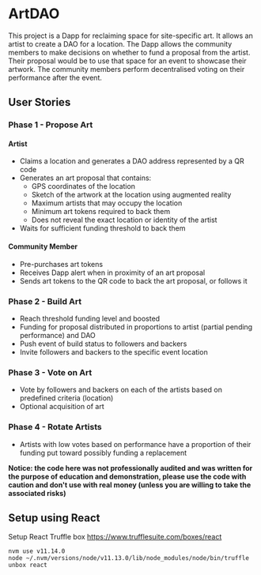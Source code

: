 # ArtDAO

This project is a Dapp for reclaiming space for site-specific art. It allows an artist to create a DAO for a location. The Dapp allows the community members to make decisions on whether to fund a proposal from the artist. Their proposal would be to use that space for an event to showcase their artwork. The community members perform decentralised voting on their performance after the event.

## User Stories

### Phase 1 - Propose Art

#### Artist

* Claims a location and generates a DAO address represented by a QR code
* Generates an art proposal that contains:
  * GPS coordinates of the location
  * Sketch of the artwork at the location using augmented reality
  * Maximum artists that may occupy the location
  * Minimum art tokens required to back them
  * Does not reveal the exact location or identity of the artist
* Waits for sufficient funding threshold to back them

#### Community Member

* Pre-purchases art tokens
* Receives Dapp alert when in proximity of an art proposal
* Sends art tokens to the QR code to back the art proposal, or follows it

### Phase 2 - Build Art

* Reach threshold funding level and boosted
* Funding for proposal distributed in proportions to artist (partial pending performance) and DAO
* Push event of build status to followers and backers
* Invite followers and backers to the specific event location

### Phase 3 - Vote on Art

* Vote by followers and backers on each of the artists based on predefined criteria (location)
* Optional acquisition of art

### Phase 4 - Rotate Artists

* Artists with low votes based on performance have a proportion of their funding put toward possibly funding a replacement 

**Notice: the code here was not professionally audited and was written for the purpose of education and demonstration, please use the code with caution and don't use with real money (unless you are willing to take the associated risks)**

## Setup using React

Setup React Truffle box https://www.trufflesuite.com/boxes/react

```
nvm use v11.14.0
node ~/.nvm/versions/node/v11.13.0/lib/node_modules/node/bin/truffle unbox react
```
